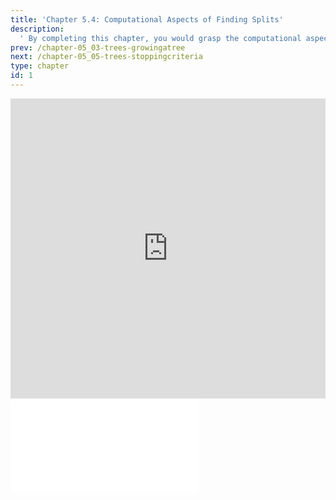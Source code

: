 ```yaml
---
title: 'Chapter 5.4: Computational Aspects of Finding Splits'
description:
  ' By completing this chapter, you would grasp the computational aspects of the node-splitting procedure. In particular, you will learn how CART automatically deals with missing values in features.'
prev: /chapter-05_03-trees-growingatree
next: /chapter-05_05-trees-stoppingcriteria
type: chapter
id: 1
---
```


<exercise id="1" title="Video Lecture">

<iframe width="100%" height="480" src="https://www.youtube.com/embed/RujQ_xP-NFA" frameborder="0" allow="accelerometer; autoplay; encrypted-media; gyroscope; picture-in-picture" allowfullscreen></iframe>

</exercise>

<exercise id="2" title="Slides">

<object data="pdfs/5/slides-cart-splitcomputation.pdf" type="application/pdf" style="width:100%;height:480px">
    <embed src="pdfs/5/slides-cart-splitcomputation.pdf" type="application/pdf" />
</object>

</exercise>
